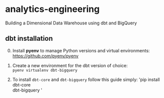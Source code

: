 # analytics-engineering
Building a Dimensional Data Warehouse using dbt and BigQuery


## dbt installation

0. Install __pyenv__ to manage Python versions and virtual environments: https://github.com/pyenv/pyenv 

1. Create a new environment for the dbt version of choice:<br> 
    `pyenv virtualenv dbt-bigquery`

2. To install `dbt-core` and `dbt-bigquery` follow this guide simply: 
'pip install \
  dbt-core \
  dbt-bigquery \'

